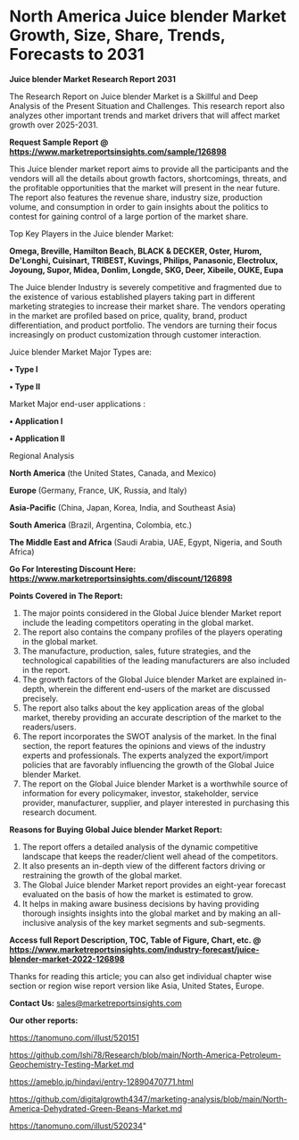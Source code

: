 # North America Juice blender Market Growth, Size, Share, Trends, Forecasts to 2031

<strong>Juice blender Market Research Report 2031</strong>

The Research Report on Juice blender Market is a Skillful and Deep Analysis of the Present Situation and Challenges. This research report also analyzes other important trends and market drivers that will affect market growth over 2025-2031.

<strong>Request Sample Report @ <a href=https://www.marketreportsinsights.com/sample/126898>https://www.marketreportsinsights.com/sample/126898</a></strong>

This Juice blender market report aims to provide all the participants and the vendors will all the details about growth factors, shortcomings, threats, and the profitable opportunities that the market will present in the near future. The report also features the revenue share, industry size, production volume, and consumption in order to gain insights about the politics to contest for gaining control of a large portion of the market share.

Top Key Players in the Juice blender Market:

<strong>Omega, Breville, Hamilton Beach, BLACK & DECKER, Oster, Hurom, De'Longhi, Cuisinart, TRIBEST, Kuvings, Philips, Panasonic, Electrolux, Joyoung, Supor, Midea, Donlim, Longde, SKG, Deer, Xibeile, OUKE, Eupa</strong>

The Juice blender Industry is severely competitive and fragmented due to the existence of various established players taking part in different marketing strategies to increase their market share. The vendors operating in the market are profiled based on price, quality, brand, product differentiation, and product portfolio. The vendors are turning their focus increasingly on product customization through customer interaction.

Juice blender Market Major Types are:

<strong>• Type I

• Type II</strong>

Market Major end-user applications :

<strong>• Application I

• Application II</strong>

Regional Analysis

</u><strong><b>North America</b></strong> (the United States, Canada, and Mexico)

<strong><b>Europe </b></strong>(Germany, France, UK, Russia, and Italy)

<strong><b>Asia-Pacific</b></strong> (China, Japan, Korea, India, and Southeast Asia)

<strong><b>South America</b></strong> (Brazil, Argentina, Colombia, etc.)

<strong><b>The Middle East and Africa</b></strong> (Saudi Arabia, UAE, Egypt, Nigeria, and South Africa)

<strong>Go For Interesting Discount Here: <a href=https://www.marketreportsinsights.com/discount/126898>https://www.marketreportsinsights.com/discount/126898</a></strong>

<strong>Points Covered in The Report:</strong>
<ol>
  <li>The major points considered in the Global Juice blender Market report include the leading competitors operating in the global market.</li>
  <li>The report also contains the company profiles of the players operating in the global market.</li>
  <li>The manufacture, production, sales, future strategies, and the technological capabilities of the leading manufacturers are also included in the report.</li>
  <li>The growth factors of the Global Juice blender Market are explained in-depth, wherein the different end-users of the market are discussed precisely.</li>
  <li>The report also talks about the key application areas of the global market, thereby providing an accurate description of the market to the readers/users.</li>
  <li>The report incorporates the SWOT analysis of the market. In the final section, the report features the opinions and views of the industry experts and professionals. The experts analyzed the export/import policies that are favorably influencing the growth of the Global Juice blender Market.</li>
  <li>The report on the Global Juice blender Market is a worthwhile source of information for every policymaker, investor, stakeholder, service provider, manufacturer, supplier, and player interested in purchasing this research document.</li>
</ol>
<strong>Reasons for Buying Global Juice blender Market Report:</strong>

<ol>
  <li>The report offers a detailed analysis of the dynamic competitive landscape that keeps the reader/client well ahead of the competitors.</li>
  <li>It also presents an in-depth view of the different factors driving or restraining the growth of the global market.</li>
  <li>The Global Juice blender Market report provides an eight-year forecast evaluated on the basis of how the market is estimated to grow.</li>
  <li>It helps in making aware business decisions by having providing thorough insights insights into the global market and by making an all-inclusive analysis of the key market segments and sub-segments.</li>
</ol>
<strong>Access full Report Description, TOC, Table of Figure, Chart, etc. @ <a href=https://www.marketreportsinsights.com/industry-forecast/juice-blender-market-2022-126898>https://www.marketreportsinsights.com/industry-forecast/juice-blender-market-2022-126898</a></strong>


Thanks for reading this article; you can also get individual chapter wise section or region wise report version like Asia, United States, Europe.

<strong>Contact Us:</strong>
sales@marketreportsinsights.com

<strong>Our other reports:</strong>

<a href=https://tanomuno.com/illust/520151>https://tanomuno.com/illust/520151</a>

<a href=https://github.com/Ishi78/Research/blob/main/North-America-Petroleum-Geochemistry-Testing-Market.md>https://github.com/Ishi78/Research/blob/main/North-America-Petroleum-Geochemistry-Testing-Market.md</a>

<a href=https://ameblo.jp/hindavi/entry-12890470771.html>https://ameblo.jp/hindavi/entry-12890470771.html</a>

<a href=https://github.com/digitalgrowth4347/marketing-analysis/blob/main/North-America-Dehydrated-Green-Beans-Market.md>https://github.com/digitalgrowth4347/marketing-analysis/blob/main/North-America-Dehydrated-Green-Beans-Market.md</a>

<a href=https://tanomuno.com/illust/520234>https://tanomuno.com/illust/520234</a>"
